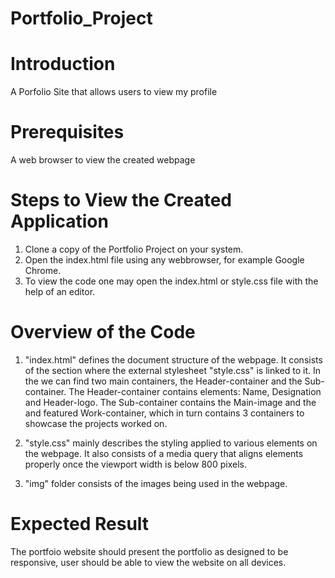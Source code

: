 # Portfolio_Project

# Introduction
A Porfolio Site that allows users to view my profile 

# Prerequisites
A web browser to view the created webpage

# Steps to View the Created Application
1. Clone a copy of the Portfolio Project on your system.
2. Open the index.html file using any webbrowser, for example Google Chrome.
3. To view the code one may open the index.html or style.css file with the help of an editor.

# Overview of the Code
1. "index.html" defines the document structure of the webpage. It consists of the <head> section where the external stylesheet "style.css" is linked to it. In the <body> we can find two main containers, the Header-container and the Sub-container.
The Header-container contains elements: Name, Designation and Header-logo.
The Sub-container contains the Main-image and the and featured Work-container, which in turn contains 3 containers to showcase the projects worked on.

2. "style.css" mainly describes the styling applied to various elements on the webpage. It also consists of a media query that aligns elements properly once the viewport width is below 800 pixels.

3. "img" folder consists of the images being used in the webpage.

# Expected Result
The portfoio website should present the portfolio as designed to be responsive, user should be able to view the website on all devices.
